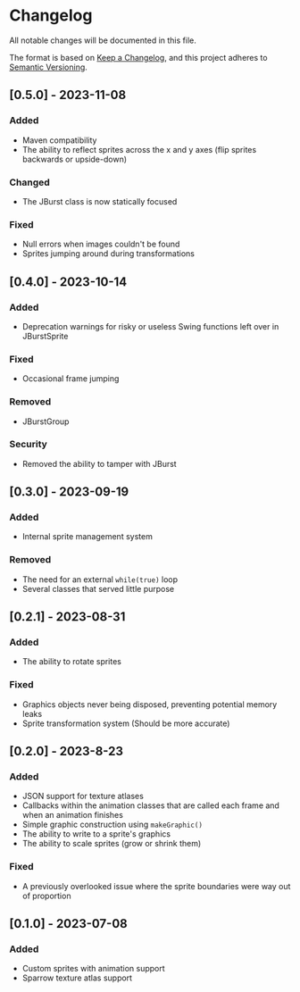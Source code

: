 # Changelog
All notable changes will be documented in this file.

The format is based on [Keep a Changelog](https://keepachangelog.com/en/1.0.0/),
and this project adheres to [Semantic Versioning](https://semver.org/spec/v2.0.0.html).

## [0.5.0] - 2023-11-08
### Added
- Maven compatibility
- The ability to reflect sprites across the x and y axes (flip sprites backwards or upside-down)

### Changed
- The JBurst class is now statically focused

### Fixed
- Null errors when images couldn't be found
- Sprites jumping around during transformations

## [0.4.0] - 2023-10-14
### Added
- Deprecation warnings for risky or useless Swing functions left over in JBurstSprite

### Fixed
- Occasional frame jumping

### Removed
- JBurstGroup

### Security
- Removed the ability to tamper with JBurst

## [0.3.0] - 2023-09-19
### Added
- Internal sprite management system

### Removed
- The need for an external `while(true)` loop
- Several classes that served little purpose

## [0.2.1] - 2023-08-31
### Added
- The ability to rotate sprites

### Fixed
- Graphics objects never being disposed, preventing potential memory leaks
- Sprite transformation system (Should be more accurate)

## [0.2.0] - 2023-8-23
### Added
- JSON support for texture atlases
- Callbacks within the animation classes that are called each frame and when an animation finishes
- Simple graphic construction using `makeGraphic()`
- The ability to write to a sprite's graphics
- The ability to scale sprites (grow or shrink them)

### Fixed
- A previously overlooked issue where the sprite boundaries were way out of proportion

## [0.1.0] - 2023-07-08
### Added
- Custom sprites with animation support
- Sparrow texture atlas support